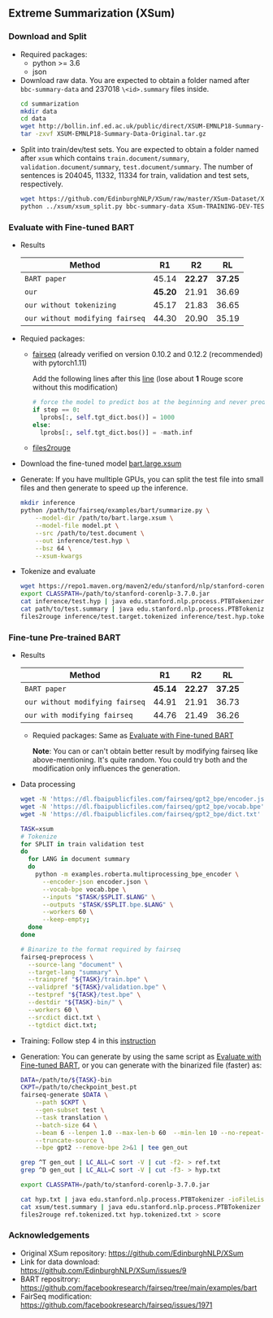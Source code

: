 ## Extreme Summarization (XSum)
### Download and Split
* Required packages:
  * python >= 3.6
  * json
* Download raw data. 
You are expected to obtain a folder named after `bbc-summary-data` and 237018 
`\<id>.summary` files inside.
    ``` bash
    cd summarization
    mkdir data
    cd data
    wget http://bollin.inf.ed.ac.uk/public/direct/XSUM-EMNLP18-Summary-Data-Original.tar.gz --no-check-certificate
    tar -zxvf XSUM-EMNLP18-Summary-Data-Original.tar.gz
    ```
* Split into train/dev/test sets. 
You are expected to obtain a folder named after `xsum` which contains 
`train.document/summary`, `validation.document/summary`, `test.document/summary`.
The number of sentences is 204045, 11332, 11334 for train, validation and test sets, respectively.
    ```bash
    wget https://github.com/EdinburghNLP/XSum/raw/master/XSum-Dataset/XSum-TRAINING-DEV-TEST-SPLIT-90-5-5.json 
    python ../xsum/xsum_split.py bbc-summary-data XSum-TRAINING-DEV-TEST-SPLIT-90-5-5.json xsum
    ```
  
### Evaluate with Fine-tuned BART
* Results

  Method |     R1     |     R2     | RL
  ---|:----------:|:----------:|:---:
  `BART paper` |   45.14    | **22.27**  | **37.25** 
  `our` | **45.20**  |   21.91    | 36.69 
  `our without tokenizing` |   45.17    |   21.83    | 36.65 
  `our without modifying fairseq` |   44.30    |   20.90    | 35.19

* Requied packages:
  * [fairseq](https://github.com/facebookresearch/fairseq#requirements-and-installation) 
  (already verified on version 0.10.2 and 0.12.2 (recommended) with pytorch1.11)
    
      Add the following lines after this [line](https://github.com/facebookresearch/fairseq/blob/0338cdc3094ca7d29ff4d36d64791f7b4e4b5e6e/fairseq/sequence_generator.py#L378)
      (lose about **1** Rouge score without this modification)
      ```python
      # force the model to predict bos at the beginning and never predict bos later
      if step == 0:
        lprobs[:, self.tgt_dict.bos()] = 1000
      else:
        lprobs[:, self.tgt_dict.bos()] = -math.inf
      ```
  * [files2rouge](https://github.com/pltrdy/files2rouge)

* Download the fine-tuned model [bart.large.xsum](https://github.com/facebookresearch/fairseq/tree/main/examples/bart#pre-trained-models)
* Generate: If you have mulltiple GPUs, you can split the test file into small files
and then generate to speed up the inference.
  ```bash
  mkdir inference
  python /path/to/fairseq/examples/bart/summarize.py \
      --model-dir /path/to/bart.large.xsum \
      --model-file model.pt \
      --src /path/to/test.document \
      --out inference/test.hyp \
      --bsz 64 \
      --xsum-kwargs
  ```
* Tokenize and evaluate
  ```bash
  wget https://repo1.maven.org/maven2/edu/stanford/nlp/stanford-corenlp/3.7.0/stanford-corenlp-3.7.0.jar
  export CLASSPATH=/path/to/stanford-corenlp-3.7.0.jar
  cat inference/test.hyp | java edu.stanford.nlp.process.PTBTokenizer -ioFileList -preserveLines > inference/test.hyp.tokenized
  cat path/to/test.summary | java edu.stanford.nlp.process.PTBTokenizer -ioFileList -preserveLines > inference/test.target.tokenized
  files2rouge inference/test.target.tokenized inference/test.hyp.tokenized > inference/score
  ```


### Fine-tune Pre-trained BART
* Results

  Method |    R1     |    R2     | RL 
  ---|:---------:|:---------:|:---:
  `BART paper` | **45.14** | **22.27**  | **37.25** 
  `our without modifying fairseq` |   44.91   | 21.91 | 36.73
  `our with modifying fairseq` |   44.76   | 21.49 | 36.26

  * Requied packages: Same as [Evaluate with Fine-tuned BART](#evaluate-with-fine-tuned-bart)

    **Note**: You can or can't obtain better result by modifying fairseq like above-mentioning.
    It's quite random. You could try both and the modification only influences the generation.

* Data processing
  ```bash
  wget -N 'https://dl.fbaipublicfiles.com/fairseq/gpt2_bpe/encoder.json'
  wget -N 'https://dl.fbaipublicfiles.com/fairseq/gpt2_bpe/vocab.bpe'
  wget -N 'https://dl.fbaipublicfiles.com/fairseq/gpt2_bpe/dict.txt'

  TASK=xsum
  # Tokenize
  for SPLIT in train validation test
  do
    for LANG in document summary
    do
      python -m examples.roberta.multiprocessing_bpe_encoder \
        --encoder-json encoder.json \
        --vocab-bpe vocab.bpe \
        --inputs "$TASK/$SPLIT.$LANG" \
        --outputs "$TASK/$SPLIT.bpe.$LANG" \
        --workers 60 \
        --keep-empty;
    done
  done
  
  # Binarize to the format required by fairseq
  fairseq-preprocess \
    --source-lang "document" \
    --target-lang "summary" \
    --trainpref "${TASK}/train.bpe" \
    --validpref "${TASK}/validation.bpe" \
    --testpref "${TASK}/test.bpe" \
    --destdir "${TASK}-bin/" \
    --workers 60 \
    --srcdict dict.txt \
    --tgtdict dict.txt;
  ```
  
* Training: Follow step 4 in this [instruction](https://github.com/facebookresearch/fairseq/blob/main/examples/bart/README.summarization.md)
* Generation: You can generate by using the same script as [Evaluate with Fine-tuned BART](#evaluate-with-fine-tuned-bart), 
  or you can generate with the binarized file (faster) as:
  ```bash
  DATA=/path/to/${TASK}-bin
  CKPT=/path/to/checkpoint_best.pt
  fairseq-generate $DATA \
      --path $CKPT \
      --gen-subset test \
      --task translation \
      --batch-size 64 \
      --beam 6 --lenpen 1.0 --max-len-b 60  --min-len 10 --no-repeat-ngram-size 3 \
      --truncate-source \
      --bpe gpt2 --remove-bpe 2>&1 | tee gen_out
  
  grep ^T gen_out | LC_ALL=C sort -V | cut -f2- > ref.txt
  grep ^D gen_out | LC_ALL=C sort -V | cut -f3- > hyp.txt

  export CLASSPATH=/path/to/stanford-corenlp-3.7.0.jar

  cat hyp.txt | java edu.stanford.nlp.process.PTBTokenizer -ioFileList -preserveLines > hyp.tokenized.txt
  cat xsum/test.summary | java edu.stanford.nlp.process.PTBTokenizer -ioFileList -preserveLines > ref.tokenized.txt
  files2rouge ref.tokenized.txt hyp.tokenized.txt > score
  ```

    

### Acknowledgements
* Original XSum repository: https://github.com/EdinburghNLP/XSum
* Link for data download: https://github.com/EdinburghNLP/XSum/issues/9
* BART repositrory: https://github.com/facebookresearch/fairseq/tree/main/examples/bart
* FairSeq modification: https://github.com/facebookresearch/fairseq/issues/1971